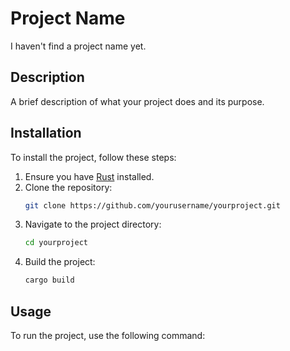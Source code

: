 # Project Name
I haven't find a project name yet.

## Description
A brief description of what your project does and its purpose.

## Installation
To install the project, follow these steps:

1. Ensure you have [Rust](https://www.rust-lang.org/tools/install) installed.
2. Clone the repository:
    ```sh
    git clone https://github.com/yourusername/yourproject.git
    ```
3. Navigate to the project directory:
    ```sh
    cd yourproject
    ```
4. Build the project:
    ```sh
    cargo build
    ```

## Usage
To run the project, use the following command:
